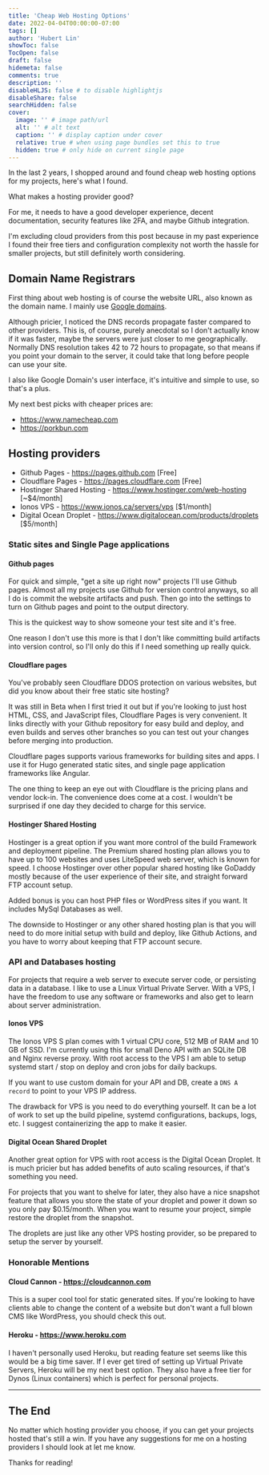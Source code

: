 ```yaml
---
title: 'Cheap Web Hosting Options'
date: 2022-04-04T00:00:00-07:00
tags: []
author: 'Hubert Lin'
showToc: false
TocOpen: false
draft: false
hidemeta: false
comments: true
description: ''
disableHLJS: false # to disable highlightjs
disableShare: false
searchHidden: false
cover:
  image: '' # image path/url
  alt: '' # alt text
  caption: '' # display caption under cover
  relative: true # when using page bundles set this to true
  hidden: true # only hide on current single page
---
```


In the last 2 years, I shopped around and found cheap web hosting options for my
projects, here's what I found.

What makes a hosting provider good?

For me, it needs to have a good developer experience, decent documentation,
security features like 2FA, and maybe Github integration.

I'm excluding cloud providers from this post because in my past experience I
found their free tiers and configuration complexity not worth the hassle for
smaller projects, but still definitely worth considering.

## Domain Name Registrars

First thing about web hosting is of course the website URL, also known as the
domain name. I mainly use [Google domains](https://domains.google.com).

Although pricier, I noticed the DNS records propagate faster compared to other
providers. This is, of course, purely anecdotal so I don't actually know if it
was faster, maybe the servers were just closer to me geographically. Normally
DNS resolution takes 42 to 72 hours to propagate, so that means if you point
your domain to the server, it could take that long before people can use your
site.

I also like Google Domain's user interface, it's intuitive and simple to use, so
that's a plus.

My next best picks with cheaper prices are:

- <https://www.namecheap.com>
- <https://porkbun.com>

## Hosting providers

- Github Pages - <https://pages.github.com> [Free]
- Cloudflare Pages - <https://pages.cloudflare.com> [Free]
- Hostinger Shared Hosting - <https://www.hostinger.com/web-hosting> [~$4/month]
- Ionos VPS - <https://www.ionos.ca/servers/vps> [$1/month]
- Digital Ocean Droplet - <https://www.digitalocean.com/products/droplets>
  [$5/month]

### Static sites and Single Page applications

#### Github pages

For quick and simple, "get a site up right now" projects I'll use Github pages.
Almost all my projects use Github for version control anyways, so all I do is
commit the website artifacts and push. Then go into the settings to turn on
Github pages and point to the output directory.

This is the quickest way to show someone your test site and it's free.

One reason I don't use this more is that I don't like committing build artifacts
into version control, so I'll only do this if I need something up really quick.

#### Cloudflare pages

You've probably seen Cloudflare DDOS protection on various websites, but did you
know about their free static site hosting?

It was still in Beta when I first tried it out but if you're looking to just
host HTML, CSS, and JavaScript files, Cloudflare Pages is very convenient. It
links directly with your Github repository for easy build and deploy, and even
builds and serves other branches so you can test out your changes before merging
into production.

Cloudflare pages supports various frameworks for building sites and apps. I use
it for Hugo generated static sites, and single page application frameworks like
Angular.

The one thing to keep an eye out with Cloudflare is the pricing plans and vendor
lock-in. The convenience does come at a cost. I wouldn't be surprised if one day
they decided to charge for this service.

#### Hostinger Shared Hosting

Hostinger is a great option if you want more control of the build Framework and
deployment pipeline. The Premium shared hosting plan allows you to have up to
100 websites and uses LiteSpeed web server, which is known for speed. I choose
Hostinger over other popular shared hosting like GoDaddy mostly because of the
user experience of their site, and straight forward FTP account setup.

Added bonus is you can host PHP files or WordPress sites if you want. It
includes MySql Databases as well.

The downside to Hostinger or any other shared hosting plan is that you will need
to do more initial setup with build and deploy, like Github Actions, and you
have to worry about keeping that FTP account secure.

### API and Databases hosting

For projects that require a web server to execute server code, or persisting
data in a database. I like to use a Linux Virtual Private Server. With a VPS, I
have the freedom to use any software or frameworks and also get to learn about
server administration.

#### Ionos VPS

The Ionos VPS S plan comes with 1 virtual CPU core, 512 MB of RAM and 10 GB of
SSD. I'm currently using this for small Deno API with an SQLite DB and Nginx
reverse proxy. With root access to the VPS I am able to setup systemd start /
stop on deploy and cron jobs for daily backups.

If you want to use custom domain for your API and DB, create a `DNS A record` to
point to your VPS IP address.

The drawback for VPS is you need to do everything yourself. It can be a lot of
work to set up the build pipeline, systemd configurations, backups, logs, etc. I
suggest containerizing the app to make it easier.

#### Digital Ocean Shared Droplet

Another great option for VPS with root access is the Digital Ocean Droplet. It
is much pricier but has added benefits of auto scaling resources, if that's
something you need.

For projects that you want to shelve for later, they also have a nice snapshot
feature that allows you store the state of your droplet and power it down so you
only pay $0.15/month. When you want to resume your project, simple restore the
droplet from the snapshot.

The droplets are just like any other VPS hosting provider, so be prepared to
setup the server by yourself.

### Honorable Mentions

#### Cloud Cannon - <https://cloudcannon.com>

This is a super cool tool for static generated sites. If you're looking to have
clients able to change the content of a website but don't want a full blown CMS
like WordPress, you should check this out.

#### Heroku - <https://www.heroku.com>

I haven't personally used Heroku, but reading feature set seems like this would
be a big time saver. If I ever get tired of setting up Virtual Private Servers,
Heroku will be my next best option. They also have a free tier for Dynos (Linux
containers) which is perfect for personal projects.

---

## The End

No matter which hosting provider you choose, if you can get your projects hosted
that's still a win. If you have any suggestions for me on a hosting providers I
should look at let me know.

Thanks for reading!
